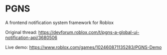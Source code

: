 # PGNS
A frontend notification system framework for Roblox

Original thread: https://devforum.roblox.com/t/pgns-a-global-ui-notification-api/3680506

Live demo: https://www.roblox.com/games/102460871135283/PGNS-Demo
